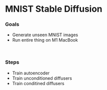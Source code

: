 # MNIST Stable Diffusion

### Goals
 - Generate unseen MNIST images
 - Run entire thing on M1 MacBook

<br/>

### Steps
 - Train autoencoder
 - Train unconditioned diffusers
 - Train conditined diffusers

